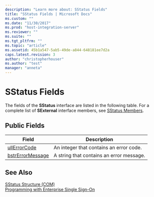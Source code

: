 ```yaml
---
description: "Learn more about: SStatus Fields"
title: "SStatus Fields | Microsoft Docs"
ms.custom: ""
ms.date: "11/30/2017"
ms.prod: "host-integration-server"
ms.reviewer: ""
ms.suite: ""
ms.tgt_pltfrm: ""
ms.topic: "article"
ms.assetid: 45b1a547-5ab5-49de-a844-648181ee7d2a
caps.latest.revision: 3
author: "christopherhouser"
ms.author: "test"
manager: "anneta"
---
```

# SStatus Fields
The fields of the **SStatus** interface are listed in the following table. For a complete list of **SExternal** interface members, see [SStatus Members](../esso/sstatus-members.md).  
  
## Public Fields  
  
|Field|Description|  
|-----------|-----------------|  
|[ullErrorCode](../esso/sstatus-ullerrorcode-field.md)|An integer that contains an error code.|  
|[bstrErrorMessage](../esso/sstatus-bstrerrormessage-field.md)|A string that contains an error message.|  
  
## See Also  
 [SStatus Structure (COM)](../esso/sstatus-structure-com.md)   
 [Programming with Enterprise Single Sign-On](../esso/programming-with-enterprise-single-sign-on.md)
